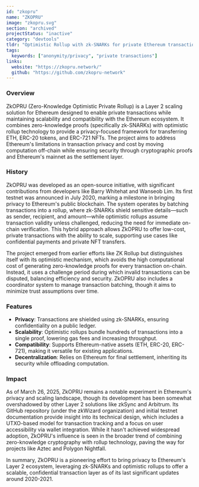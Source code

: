 ```yaml
---
id: "zkopru"
name: "ZKOPRU"
image: "zkopru.svg"
section: "archived"
projectStatus: "inactive"
category: "devtools"
tldr: "Optimistic Rollup with zk-SNARKs for private Ethereum transactions."
tags:
  keywords: ["anonymity/privacy", "private transactions"]
links:
  website: "https://zkopru.network/"
  github: "https://github.com/zkopru-network"
---
```


### Overview

ZkOPRU (Zero-Knowledge Optimistic Private Rollup) is a Layer 2 scaling solution for Ethereum designed to enable private transactions while maintaining scalability and compatibility with
the Ethereum ecosystem. It combines zero-knowledge proofs (specifically zk-SNARKs) with optimistic rollup technology to provide a privacy-focused framework for transferring ETH,
ERC-20 tokens, and ERC-721 NFTs. The project aims to address Ethereum's limitations in transaction privacy and cost by moving computation off-chain while ensuring security through
cryptographic proofs and Ethereum's mainnet as the settlement layer.

### History

ZkOPRU was developed as an open-source initiative, with significant contributions from developers like Barry Whitehat and Wanseob Lim. Its first testnet was announced in July 2020,
marking a milestone in bringing privacy to Ethereum's public blockchain. The system operates by batching transactions into a rollup, where zk-SNARKs shield sensitive details—such
as sender, recipient, and amount—while optimistic rollups assume transaction validity unless challenged, reducing the need for immediate on-chain verification. This hybrid approach
allows ZkOPRU to offer low-cost, private transactions with the ability to scale, supporting use cases like confidential payments and private NFT transfers.

The project emerged from earlier efforts like ZK Rollup but distinguishes itself with its optimistic mechanism, which avoids the high computational cost of generating zero-knowledge
proofs for every transaction on-chain. Instead, it uses a challenge period during which invalid transactions can be disputed, balancing efficiency and security. ZkOPRU also includes
a coordinator system to manage transaction batching, though it aims to minimize trust assumptions over time.

### Features

- **Privacy**: Transactions are shielded using zk-SNARKs, ensuring confidentiality on a public ledger.
- **Scalability**: Optimistic rollups bundle hundreds of transactions into a single proof, lowering gas fees and increasing throughput.
- **Compatibility**: Supports Ethereum-native assets (ETH, ERC-20, ERC-721), making it versatile for existing applications.
- **Decentralization**: Relies on Ethereum for final settlement, inheriting its security while offloading computation.

### Impact

As of March 26, 2025, ZkOPRU remains a notable experiment in Ethereum's privacy and scaling landscape, though its development has been somewhat overshadowed by other Layer 2 solutions
like zkSync and Arbitrum. Its GitHub repository (under the zkWizard organization) and initial testnet documentation provide insight into its technical design, which includes a
UTXO-based model for transaction tracking and a focus on user accessibility via wallet integration. While it hasn't achieved widespread adoption, ZkOPRU's influence is seen in the
broader trend of combining zero-knowledge cryptography with rollup technology, paving the way for projects like Aztec and Polygon Nightfall.

In summary, ZkOPRU is a pioneering effort to bring privacy to Ethereum's Layer 2 ecosystem, leveraging zk-SNARKs and optimistic rollups to offer a scalable, confidential transaction
layer as of its last significant updates around 2020-2021.
